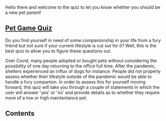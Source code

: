 Hello there and welcome to the quiz to let you know whether you should be a new pet parent!
## [Pet Game Quiz](https://pet-game-quiz.herokuapp.com/)

<p>Do you find yourself in need of some companionship in your life from a fury friend but not sure if your current lifestyle is cut out for it?
Well, this is the best quiz to allow you to figure these questions out.</p>

<p>Over Covid, many people adopted or bought pets without considering the possibility of one day returning to the office full time. After the pandemic,
shelters experienced an influx of dogs for instance. People did not properly assess whether their lifestyle outside of the pandemic would be able 
to handle a fury companion. In order to assess this for yourself moving forward, this quiz will take you through a couple of statements in which 
the user will answer 'yes' or 'no' and provide details as to whether they require more of a low or high maintentance pet.</p>

## Contents
